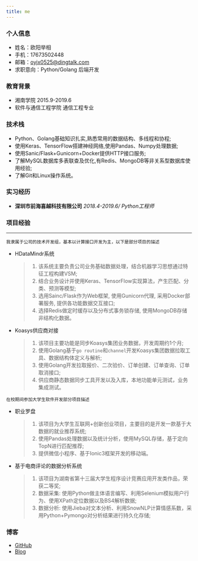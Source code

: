 ```yaml
---
title: me
---
```

### 个人信息
- 姓名：欧阳举相
- 手机：17673502448
- 邮箱：oyjx0525@dingtalk.com
- 求职意向：Python/Golang 后端开发

### 教育背景
- 湘南学院 2015.9-2019.6
- 软件与通信工程学院 通信工程专业


### 技术栈
- Python、Golang基础知识扎实,熟悉常用的数据结构、多线程和协程;
- 使用Keras、TensorFlow搭建神经网络,使用Pandas、Numpy处理数据;
- 使用Sanic/Flask+Gunicorn+Docker提供HTTP接口服务;
- 了解MySQL数据库多表联查及优化,有Redis、MongoDB等非关系型数据库使用经验;
- 了解Git和Linux操作系统。


### 实习经历
- **深圳市前海喜越科技有限公司** *2018.4-2019.6/ Python工程师*


### 项目经验

***

`我隶属于公司的技术开发组，基本以计算接口开发为主，以下是部分项目的描述`

- HDataMindr系统

  > 1. 该系统主要负责公司业务基础数据处理，结合机器学习思想通过特征工程构建VSM;
  > 2. 结合业务设计并使用Keras、TensorFlow实现算法，产生匹配、分类、预测等模型;
  > 3. 选用Sainc/Flask作为Web框架, 使用Gunicorn代理, 采用Docker部署服务, 提供各功能数据交互接口;
  > 4. 选择Redis做定时缓存以及分布式事务锁存储, 使用MongoDB存储非结构化数据。

- Koasys供应商对接

  > 1. 该项目主要功能是同步Koasys集团业务数据，开发周期约1个月;
  > 2. 使用Golang基于`go routine`和`channel`开发Koasys集团数据拉取工具、数据结构体定义与解析;
  > 3. 使用Golang开发拉取报价、二次验价、订单创建、订单查询、订单取消接口;
  > 4. 供应商静态数据同步工具开发以及入库，本地功能单元测试，业务集成测试。


`在校期间参加大学生软件开发部分项目描述`

- 职业罗盘
  > 1. 该项目为大学生互联网+创新创业项目，主要目的是开发一款基于大数据的就业推荐系统;
  > 2. 使用Pandas处理数据以及统计分析，使用MySQL存储，基于定向TopN进行匹配推荐;
  > 3. 提供微信小程序、基于Ionic3框架开发的移动端。
    
- 基于电商评论的数据分析系统
  > 1. 该项目为湖南省第十三届大学生程序设计竞赛应用开发类作品，荣获二等奖;
  > 2. 数据采集: 使用Python做主体语言编写、利用Selenium模拟用户行为、使用XPath定位数据以及BS4解析数据;
  > 3. 数据分析: 使用Jieba对文本分析、利用SnowNLP计算情感系数，采用Python+Pymongo对分析结果进行持久化存储;
 
### 博客
- [GitHub](https://github.com/1005281342/)
- [Blog](https://1005281342.github.io)